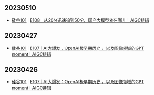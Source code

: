 ## 20230510
- [硅谷101](https://sv101.fireside.fm/) | [E108｜从20分迅速追到50分，国产大模型难在哪儿｜AIGC特辑](https://sv101.fireside.fm/112)

## 20230427
- [硅谷101](https://sv101.fireside.fm/) | [E107｜AI大爆发：OpenAI极早期历史 ，以及图像领域的GPT moment｜AIGC特辑](https://sv101.fireside.fm/111)

## 20230426
- [硅谷101](https://sv101.fireside.fm/) | [E107｜AI大爆发：OpenAI极早期历史 ，以及图像领域的GPT moment｜AIGC特辑](https://sv101.fireside.fm/111)

